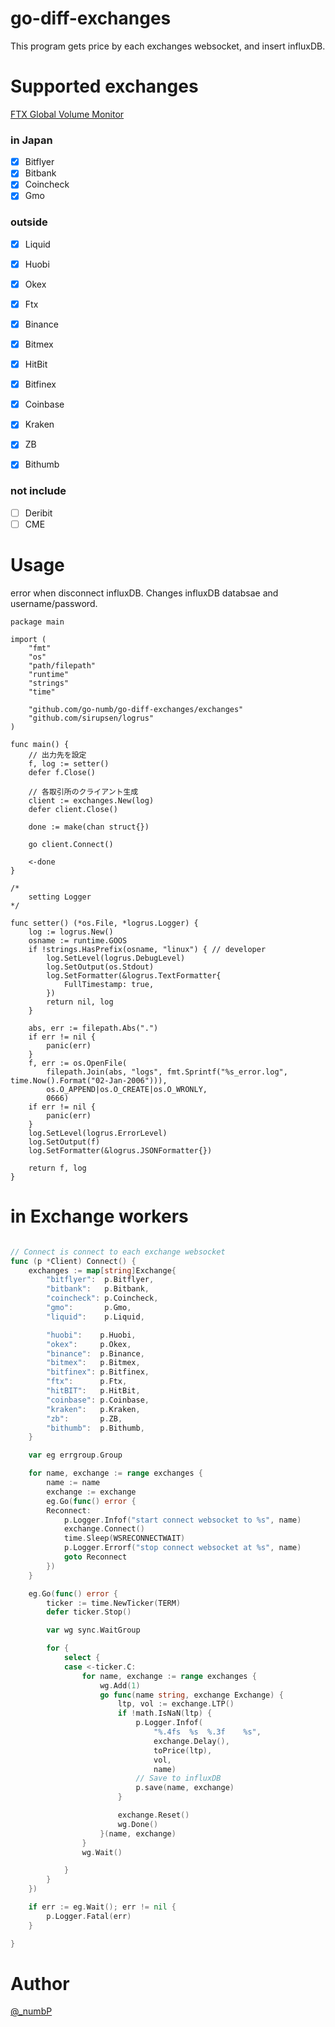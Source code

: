 # go-diff-exchanges
This program gets price by each exchanges websocket, and insert influxDB. 


# Supported exchanges
[FTX Global Volume Monitor](https://ftx.com/volume-monitor)

### in Japan
- [x] Bitflyer  
- [x] Bitbank  
- [x] Coincheck  
- [x] Gmo  

### outside
- [x] Liquid
- [x] Huobi
- [x] Okex
- [x] Ftx  

- [x] Binance
- [x] Bitmex
- [x] HitBit 

- [x] Bitfinex
- [x] Coinbase
- [x] Kraken
- [x] ZB 
- [x] Bithumb

### not include
- [ ] Deribit
- [ ] CME

# Usage
error when disconnect influxDB. 
Changes influxDB databsae and username/password.



``` golang
package main

import (
	"fmt"
	"os"
	"path/filepath"
	"runtime"
	"strings"
	"time"

	"github.com/go-numb/go-diff-exchanges/exchanges"
	"github.com/sirupsen/logrus"
)

func main() {
	// 出力先を設定
	f, log := setter()
	defer f.Close()

	// 各取引所のクライアント生成
	client := exchanges.New(log)
	defer client.Close()

	done := make(chan struct{})

	go client.Connect()

	<-done
}

/*
    setting Logger
*/

func setter() (*os.File, *logrus.Logger) {
	log := logrus.New()
	osname := runtime.GOOS
	if !strings.HasPrefix(osname, "linux") { // developer
		log.SetLevel(logrus.DebugLevel)
		log.SetOutput(os.Stdout)
		log.SetFormatter(&logrus.TextFormatter{
			FullTimestamp: true,
		})
		return nil, log
	}

	abs, err := filepath.Abs(".")
	if err != nil {
		panic(err)
	}
	f, err := os.OpenFile(
		filepath.Join(abs, "logs", fmt.Sprintf("%s_error.log", time.Now().Format("02-Jan-2006"))),
		os.O_APPEND|os.O_CREATE|os.O_WRONLY,
		0666)
	if err != nil {
		panic(err)
	}
	log.SetLevel(logrus.ErrorLevel)
	log.SetOutput(f)
	log.SetFormatter(&logrus.JSONFormatter{})

	return f, log
}
```

# in Exchange workers
``` go 

// Connect is connect to each exchange websocket
func (p *Client) Connect() {
	exchanges := map[string]Exchange{
		"bitflyer":  p.Bitflyer,
		"bitbank":   p.Bitbank,
		"coincheck": p.Coincheck,
		"gmo":       p.Gmo,
		"liquid":    p.Liquid,

		"huobi":    p.Huobi,
		"okex":     p.Okex,
		"binance":  p.Binance,
		"bitmex":   p.Bitmex,
		"bitfinex": p.Bitfinex,
		"ftx":      p.Ftx,
		"hitBIT":   p.HitBit,
		"coinbase": p.Coinbase,
		"kraken":   p.Kraken,
		"zb":       p.ZB,
		"bithumb":  p.Bithumb,
	}

	var eg errgroup.Group

	for name, exchange := range exchanges {
		name := name
		exchange := exchange
		eg.Go(func() error {
		Reconnect:
			p.Logger.Infof("start connect websocket to %s", name)
			exchange.Connect()
			time.Sleep(WSRECONNECTWAIT)
			p.Logger.Errorf("stop connect websocket at %s", name)
			goto Reconnect
		})
	}

	eg.Go(func() error {
		ticker := time.NewTicker(TERM)
		defer ticker.Stop()

		var wg sync.WaitGroup

		for {
			select {
			case <-ticker.C:
				for name, exchange := range exchanges {
					wg.Add(1)
					go func(name string, exchange Exchange) {
						ltp, vol := exchange.LTP()
						if !math.IsNaN(ltp) {
							p.Logger.Infof(
								"%.4fs	%s	%.3f	%s",
								exchange.Delay(),
								toPrice(ltp),
								vol,
                                name)
                            // Save to influxDB
							p.save(name, exchange)
						}

						exchange.Reset()
						wg.Done()
					}(name, exchange)
				}
				wg.Wait()

			}
		}
	})

	if err := eg.Wait(); err != nil {
		p.Logger.Fatal(err)
	}

}
```

# Author
[@_numbP](https://twitter.com/_numbP)